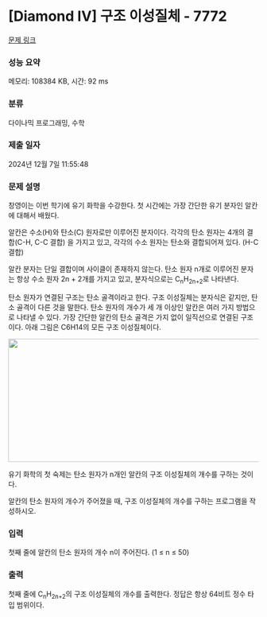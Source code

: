 # [Diamond IV] 구조 이성질체 - 7772 

[문제 링크](https://www.acmicpc.net/problem/7772) 

### 성능 요약

메모리: 108384 KB, 시간: 92 ms

### 분류

다이나믹 프로그래밍, 수학

### 제출 일자

2024년 12월 7일 11:55:48

### 문제 설명

<p>창영이는 이번 학기에 유기 화학을 수강한다. 첫 시간에는 가장 간단한 유기 분자인 알칸에 대해서 배웠다.</p>

<p>알칸은 수소(H)와 탄소(C) 원자로만 이루어진 분자이다. 각각의 탄소 원자는 4개의 결합(C-H, C-C 결합) 을 가지고 있고, 각각의 수소 원자는 탄소와 결합되어져 있다. (H-C 결합)</p>

<p>알칸 분자는 단일 결합이며 사이클이 존재하지 않는다. 탄소 원자 n개로 이루어진 분자는 항상 수소 원자 2n + 2개를 가지고 있고, 분자식으로는 C<sub>n</sub>H<sub>2n+2</sub>로 나타낸다.</p>

<p>탄소 원자가 연결된 구조는 탄소 골격이라고 한다. 구조 이성질체는 분자식은 같지만, 탄소 골격이 다른 것을 말한다. 탄소 원자의 개수가 세 개 이상인 알칸은 여러 가지 방법으로 나타낼 수 있다. 가장 간단한 알칸의 탄소 골격은 가지 없이 일직선으로 연결된 구조이다. 아래 그림은 C6H14의 모든 구조 이성질체이다.</p>

<p style="text-align: center;"><img alt="" src="https://upload.acmicpc.net/41ddd269-b86d-4f6a-a01a-578c83dd9c84/-/preview/" style="width: 544px; height: 248px;"></p>

<p>유기 화학의 첫 숙제는 탄소 원자가 n개인 알칸의 구조 이성질체의 개수를 구하는 것이다.</p>

<p>알칸의 탄소 원자의 개수가 주어졌을 때, 구조 이성질체의 개수를 구하는 프로그램을 작성하시오.</p>

### 입력 

 <p>첫째 줄에 알칸의 탄소 원자의 개수 n이 주어진다. (1 ≤ n ≤ 50)</p>

### 출력 

 <p>첫째 줄에 C<sub>n</sub>H<sub>2n+2</sub>의 구조 이성질체의 개수를 출력한다. 정답은 항상 64비트 정수 타입 범위이다.</p>

